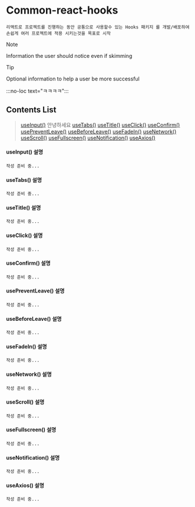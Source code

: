 # Common-react-hooks
```
리액트로 프로젝트를 진행하는 동안 공통으로 사용할수 있는 Hooks 패키지 를 개발/배포하여 
손쉽게 여러 프로젝트에 적용 시키는것을 목표로 시작
```

> [!NOTE]
> Information the user should notice even if skimming

> [!TIP]
> Optional information to help a user be more successful

:::no-loc text="ㅋㅋㅋㅋ":::


## Contents List
> [useInput()](#useinput-설명)
> 안녕하세요
> [useTabs()](#usetabs-설명)
> [useTitle()](#usetitle-설명)
> [useClick()](#useclick-설명)
> [useConfirm()](#useconfirm-설명)
> [usePreventLeave()](#usepreventleave-설명)
> [useBeforeLeave()](#usebeforeleave-설명)
> [useFadeIn()](#usefadein-설명)
> [useNetwork()](#usenetwork-설명)
> [useScroll()](#usescroll-설명)
> [useFullscreen()](#usefullscreen-설명)
> [useNotification()](#usenotification-설명)
> [useAxios()](#useaxios-설명)

#### useInput() 설명
```
작성 준비 중...
```
#### useTabs() 설명
```
작성 준비 중...
```
#### useTitle() 설명
```
작성 준비 중...
```
#### useClick() 설명
```
작성 준비 중...
```
#### useConfirm() 설명
```
작성 준비 중...
```
#### usePreventLeave() 설명
```
작성 준비 중...
```
#### useBeforeLeave() 설명
```
작성 준비 중...
```
#### useFadeIn() 설명
```
작성 준비 중...
```
#### useNetwork() 설명
```
작성 준비 중...
```
#### useScroll() 설명
```
작성 준비 중...
```
#### useFullscreen() 설명
```
작성 준비 중...
```
#### useNotification() 설명
```
작성 준비 중...
```
#### useAxios() 설명
```
작성 준비 중...
```



